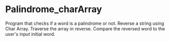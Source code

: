 # Palindrome_charArray
Program that checks if a word is a palindrome or not.
Reverse a string using Char Array.
Traverse the array in reverse.
Compare the reversed word to the user's input initial word.
